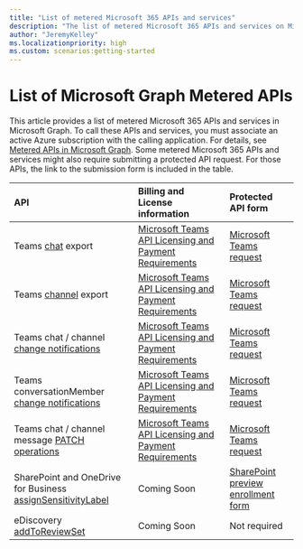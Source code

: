 ```yaml
---
title: "List of metered Microsoft 365 APIs and services"
description: "The list of metered Microsoft 365 APIs and services on Microsoft Graph."
author: "JeremyKelley"
ms.localizationpriority: high
ms.custom: scenarios:getting-started
---
```


# List of Microsoft Graph Metered APIs

This article provides a list of metered Microsoft 365 APIs and services in Microsoft Graph. To call these APIs and services, you must associate an active Azure subscription with the calling application. For details, see [Metered APIs in Microsoft Graph](metered-api-overview.md). Some metered Microsoft 365 APIs and services might also require submitting a protected API request. For those APIs, the link to the submission form is included in the table.

| API | Billing and License information | Protected API form |
|:--------------------------|:--------------------------|:----------------------------------------|
| Teams [chat](/graph/api/chats-getallmessages.md) export | [Microsoft Teams API Licensing and Payment Requirements](teams-licenses.md) | [Microsoft Teams request](teams-protected-apis.md) |
| Teams [channel](/graph/api/channel-getallmessages.md) export | [Microsoft Teams API Licensing and Payment Requirements](teams-licenses.md) | [Microsoft Teams request](teams-protected-apis.md) |
| Teams chat / channel [change notifications](/graph/api/subscription-post-subscriptions.md) | [Microsoft Teams API Licensing and Payment Requirements](teams-licenses.md) | [Microsoft Teams request](teams-protected-apis.md) |
| Teams conversationMember [change notifications](/graph/api/subscription-post-subscriptions.md) | [Microsoft Teams API Licensing and Payment Requirements](teams-licenses.md) | [Microsoft Teams request](teams-protected-apis.md) |
| Teams chat / channel message [PATCH operations](/graph/api/chatmessage-update.md) | [Microsoft Teams API Licensing and Payment Requirements](teams-licenses.md) | [Microsoft Teams request](teams-protected-apis.md) |
| SharePoint and OneDrive for Business [assignSensitivityLabel](/graph/api/driveitem-assignsensitivitylabel.md) | Coming Soon | [SharePoint preview enrollment form](https://aka.ms/PreviewSPOPremiumAPI) |
| eDiscovery [addToReviewSet](/graph/api/security-ediscoveryreviewset-addtoreviewset) | Coming Soon | Not required |
